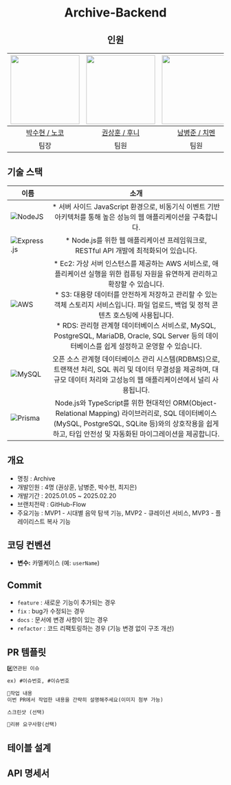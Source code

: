 <div align=center>
  
# Archive-Backend

## 인원
<img width="160px" src="https://avatars.githubusercontent.com/u/84651690?v=4"/> | <img width="160px" src="https://avatars.githubusercontent.com/u/115306845?v=4"/> | <img width="160px" src="https://avatars.githubusercontent.com/u/144078121?v=4"/> |  <img width="160px" src="https://avatars.githubusercontent.com/u/132264125?v=4"/> | 
|:-----:|:-----:|:-----:|:-----:|
|[박수현 / 노코](https://github.com/strfunctionk)|[권상훈 / 후니](https://github.com/sunsetdust)|[남병준 / 치멘](https://github.com/dlrtmxmflaqudwnsdl)|[최지은 / 웰시](https://github.com/chlwldms)|
|팀장|팀원|팀원|팀원|
</div>

## 기술 스택
|이름|소개|
|-----|:-----:|
|![NodeJS](https://img.shields.io/badge/node.js-6DA55F?style=for-the-badge&logo=node.js&logoColor=white)| * 서버 사이드 JavaScript 환경으로, 비동기식 이벤트 기반 아키텍처를 통해 높은 성능의 웹 애플리케이션을 구축합니다.|
|![Express.js](https://img.shields.io/badge/express.js-%23404d59.svg?style=for-the-badge&logo=express&logoColor=%2361DAFB)| * Node.js를 위한 웹 애플리케이션 프레임워크로, RESTful API 개발에 최적화되어 있습니다.|
|![AWS](https://img.shields.io/badge/AWS-%23FF9900.svg?style=for-the-badge&logo=amazon-aws&logoColor=white)| * Ec2: 가상 서버 인스턴스를 제공하는 AWS 서비스로, 애플리케이션 실행을 위한 컴퓨팅 자원을 유연하게 관리하고 확장할 수 있습니다. <br> * S3: 대용량 데이터를 안전하게 저장하고 관리할 수 있는 객체 스토리지 서비스입니다. 파일 업로드, 백업 및 정적 콘텐츠 호스팅에 사용됩니다. <br> * RDS: 관리형 관계형 데이터베이스 서비스로, MySQL, PostgreSQL, MariaDB, Oracle, SQL Server 등의 데이터베이스를 쉽게 설정하고 운영할 수 있습니다.|
|![MySQL](https://img.shields.io/badge/mysql-4479A1.svg?style=for-the-badge&logo=mysql&logoColor=white)|오픈 소스 관계형 데이터베이스 관리 시스템(RDBMS)으로, 트랜잭션 처리, SQL 쿼리 및 데이터 무결성을 제공하며, 대규모 데이터 처리와 고성능의 웹 애플리케이션에서 널리 사용됩니다.|
|![Prisma](https://img.shields.io/badge/Prisma-3982CE?style=for-the-badge&logo=Prisma&logoColor=white)|Node.js와 TypeScript를 위한 현대적인 ORM(Object-Relational Mapping) 라이브러리로, SQL 데이터베이스(MySQL, PostgreSQL, SQLite 등)와의 상호작용을 쉽게 하고, 타입 안전성 및 자동화된 마이그레이션을 제공합니다.|

## 개요

* 명칭 : Archive
* 개발인원 : 4명 (권상훈, 남병준, 박수현, 최지은)
* 개발기간  : 2025.01.05 ~ 2025.02.20
* 브랜치전략 : GitHub-Flow
* 주요기능 : MVP1 - 시대별 음악 탐색 기능, MVP2 - 큐레이션 서비스, MVP3 - 플레이리스트 복사 기능

## 코딩 컨벤션
- **변수:** 카멜케이스 (예: `userName`)

## Commit
- `feature` : 새로운 기능이 추가되는 경우
- `fix` : bug가 수정되는 경우
- `docs` :  문서에 변경 사항이 있는 경우
- `refactor` : 코드 리팩토링하는 경우 (기능 변경 없이 구조 개선)

## PR 템플릿
```markdown
#️⃣연관된 이슈

ex) #이슈번호, #이슈번호

📝작업 내용
이번 PR에서 작업한 내용을 간략히 설명해주세요(이미지 첨부 가능)

스크린샷 (선택)

💬리뷰 요구사항(선택)
```
## 테이블 설계

## API 명세서
